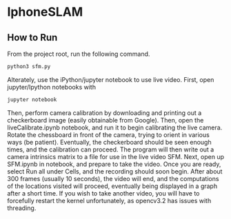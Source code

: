 # IphoneSLAM

## How to Run

From the project root, run the following command.
```bash
python3 sfm.py
```

Alterately, use the iPython/jupyter notebook to use live video.
First, open jupyter/Ipython notebooks with 
```bash 
jupyter notebook
```
Then, perform camera calibration by downloading and printing out a checkerboard image (easily obtainable from Google). Then, open the liveCalibrate.ipynb notebook, and run it to begin calibrating the live camera. Rotate the chessboard in front of the camera, trying to orient in various ways (be patient). Eventually, the checkerboard should be seen enough times, and the calibration can proceed. The program will then write out a camera intrinsics matrix to a file for use in the live video SFM.
Next, open up SFM.ipynb in notebook, and prepare to take the video. Once you are ready, select Run all under Cells, and the recording should soon begin. After about 300 frames (usually 10 seconds), the video will end, and the computations of the locations visited will proceed, eventually being displayed in a graph after a short time. If you wish to take another video, you will have to forcefully restart the kernel unfortunately, as opencv3.2 has issues with threading.
